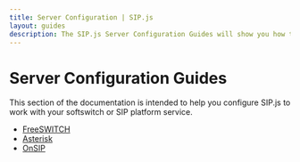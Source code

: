 ```yaml
---
title: Server Configuration | SIP.js
layout: guides
description: The SIP.js Server Configuration Guides will show you how to configure softswitches to work with SIP.js
---
```


# Server Configuration Guides

This section of the documentation is intended to help you configure SIP.js to work with your softswitch or SIP platform service.

* [FreeSWITCH](./freeswitch/)
* [Asterisk](./asterisk/)
* [OnSIP](./onsip-network/)
